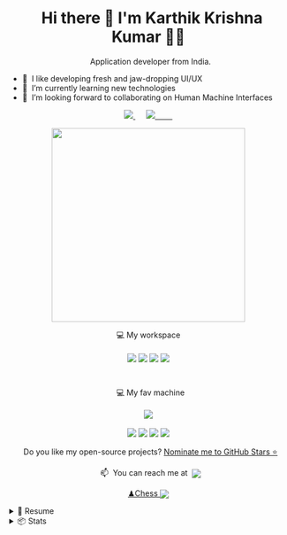 <!---
karthikrocksta/karthikrocksta is a ✨ special ✨ repository because its `README.md` (this file) appears on your GitHub profile.
You can click the Preview link to take a look at your changes.
--->

<h1 align='center'>
  Hi there 👋 I'm Karthik Krishna Kumar 👨‍💻
</h1>

<p align='center'>
  Application developer from India.
</p>

- 👀  I like developing fresh and jaw-dropping UI/UX
- 🌱  I’m currently learning new technologies
- 💞️  I’m looking forward to collaborating on Human Machine Interfaces
<!-- </a> -->

<p align='center'>
<a href="https://www.linkedin.com/in/karthikkkumar/">
<img src="https://img.shields.io/badge/linkedin-%230077B5.svg?&style=for-the-badge&logo=linkedin&logoColor=white" />
</a>&nbsp;&nbsp;&nbsp;&nbsp;
<a href="https://instagram.com/karthikayyyy">
<img src="https://img.shields.io/badge/instagram-%23E4405F.svg?&style=for-the-badge&logo=instagram&logoColor=white" />        
</a>
</p>

<p align='center'>
<a href="#"><img src="https://github-readme-stats.vercel.app/api?username=karthikrocksta&show_icons=true&count_private=true&theme=dark" width="350"></a>
</p>

<p align='center'>💻 My workspace<br/><br/>
<img align="center" src="https://img.shields.io/badge/Flutter-%2302569B.svg?style=for-the-badge&logo=Flutter&logoColor=white" />
<img align="center" src="https://img.shields.io/badge/Dart-0175C2?style=for-the-badge&logo=dart&logoColor=white" />
<img align="center" src="https://img.shields.io/badge/bootstrap-%23563D7C.svg?style=for-the-badge&logo=bootstrap&logoColor=white" />
<img align="center" src="https://img.shields.io/badge/spring-%236DB33F.svg?style=for-the-badge&logo=spring&logoColor=white" />
</p><br>

<p align='center'>
  💻 My fav machine
<br/><br/>
<img src="https://img.shields.io/badge/Apple-MacBook_Pro_2012-333333?style=for-the-badge&logo=apple&logoColor=white" />
<br/><br/>
<img src="https://img.shields.io/badge/mac%20os-000000?style=for-the-badge&logo=apple&logoColor=white" />
<img src="https://img.shields.io/badge/Intel%20Core_i9_10th-0071C5?style=for-the-badge&logo=intel&logoColor=white" />
<img src="https://img.shields.io/badge/RAM-64GB-%230071C5.svg?&style=for-the-badge&logoColor=white" />
<img src="https://img.shields.io/badge/nvidia-gtx%201650-%2376B900.svg?&style=for-the-badge&logo=nvidia&logoColor=white" />
</p>

<p align='center'>
  Do you like my open-source projects? <a href='https://stars.github.com/nominate/'>Nominate me to GitHub Stars ⭐</a>
</p>

<!-- <details align='center'>
<summary>:zap: My workspace specs</summary>
</details>-->

<p align='center'>
  📫  You can reach me at  <a href="mailto:karthik810@gmail.com"><img align="center" src="https://img.shields.io/badge/Gmail-D14836?style=for-the-badge&logo=gmail&logoColor=white" /></a>
</p>

<p align='center'>
<a href='https://www.chess.com/member/karthikrocksta'>♟Chess
<img align='center' src='https://img.shields.io/badge/dynamic/json?label=rating&query=%24.chess_daily.last.rating&url=https%3A%2F%2Fapi.chess.com%2Fpub%2Fplayer%2Fkarthikrocksta%2Fstats'/></a>
</p>

<details>
<summary>📃 Resume</summary>

## Education

<img align="right" src="https://img.shields.io/badge/html5-%23E34F26.svg?logo=html5&logoColor=white" />
<img align="right" src="https://img.shields.io/badge/css3-%231572B6.svg?logo=css3&logoColor=white" />
<img align="right" src="https://img.shields.io/badge/javascript-%23323330.svg?logo=javascript&logoColor=%23F7DF1E" />

- 📖 **Web Development**\
📆 2017 - 2018\
📍 **NIIT Limited** - Java Enterprise Developer with DevOps

## Experience

<img align="right" src="https://img.shields.io/badge/Slack-4A154B?logo=slack&logoColor=white" />
<img align="right" src="https://img.shields.io/badge/Dart-0175C2?logo=dart&logoColor=white" />
<img align="right" src="https://img.shields.io/badge/SQL%20Server-CC2927?logo=microsoft-sql-server&logoColor=white" />
<img align="right" src="https://img.shields.io/badge/Github-181717?logo=github&logoColor=white" />

- 👨‍💻 **Flutter Developer**\
📆 2021 - present\
📍 **NPST Limited**

- 👨‍💻 **Senior Application Engineer**\
📆 2019 - 2021\
📍 **TNS Electric Mobility Ventures**

- 👨‍💻 **Mechatronics and Front End Developer**\
📆 2018 - 2019\
📍 **www.thisishyper.com** - Full Stack Developer
  
  
## Skills

<img align="right" src="https://img.shields.io/badge/(My)SQL-4479A1?logo=mysql&logoColor=white" />
<img align="right" src="https://img.shields.io/badge/BASH-4EAA25?logo=gnu-bash&logoColor=white" />
<img align="right" src="https://img.shields.io/badge/PHP-777BB4?logo=php&logoColor=white" />
<img align="right" src="https://img.shields.io/badge/Go-00ADD8?logo=go&logoColor=white" />
<img align="right" src="https://img.shields.io/badge/Python-3776AB?logo=python&logoColor=white" />
<img align="right" src="https://img.shields.io/badge/C++-00599C?logo=c%2B%2B&logoColor=white" />
<img align="right" src="https://img.shields.io/badge/Flutter-%2302569B?logo=flutter&logoColor=white" />

**Programming**

<img align="right" src="https://img.shields.io/badge/mac%20os-000000?logo=apple&logoColor=white" />
<img align="right" src="https://img.shields.io/badge/Arch-1793D1?logo=arch-linux&logoColor=white" />
<img align="right" src="https://img.shields.io/badge/Fedora-294172?logo=fedora&logoColor=white" />
<img align="right" src="https://img.shields.io/badge/Debian-A81D33?logo=debian&logoColor=white" />
<img align="right" src="https://img.shields.io/badge/Ubuntu-E95420?logo=ubuntu&logoColor=white" />
<img align="right" src="https://img.shields.io/badge/Windows-0078D6?logo=windows&logoColor=white" />

**Operating Systems**

</details>

<details>
<summary>📦 Stats</summary>

## Creators [🔝](#readme)

|                                                                                                                                                    Author                                                                                                                                                     |
| :-----------------------------------------------------------------------------------------------------------------------------------------------------------------------------------------------------------------------------------------------------------------------------------------------------------: |
| [<img src="https://github.com/karthikrocksta.png?size=115" width=115><br><sub>@karthikrocksta</sub>](https://github.com/karthikrocksta) <br><br> [![](https://img.shields.io/badge/sponsor-30363D?style=for-the-badge&logo=GitHub-Sponsors&logoColor=#white)](https://github.com/sponsors/karthikrocksta) |

## See More Repositories

| Project                                                                                                         | Short description                                                                                                                                        |
| --------------------------------------------------------------------------------------------------------------- | -------------------------------------------------------------------------------------------------------------------------------------------------------- |
| [Gallery](https://karthikrocksta.github.io/gallery/)         | Nice tools collection for app design                                                                                                                     |
| [Geoguess](https://demo.geoguess.games) | Create a very simple landing Geoguess game for your web/ mobile app with Bootstrap                                                                                |
| [My Dev Folio](https://karthikrocksta.github.io/)                                                        | Explore Macintosh Theme Developer Portfolio GitHub Markdown or Any Web Pages with fast, Build & Download standalone app with Badge, SVG, Hex & so on to use in GitHub Markdown or Any Web Pages wth fast, reliable with amazing dynamic process code to use in GitHub Markdown or Any Web Pages |

Improve your README.md profile with these amazing badges. See a sample [here](https://github.com/karthikrocksta)

It's only possible because of [Shields Project](https://github.com/badges/shields), [Simple Icons](https://github.com/simple-icons/simple-icons) & beloved all [Contributors](https://github.com/karthikrocksta/karthikrocksta/graphs/contributors). As usual, we update our top 3 contributors list on every month. But last month we didn't get any contributors. So for this month, We're going to remove this section. We do respect & love our all contributors.

**Note:** Every month the Contributors list will be updated by observing their contributions.

## ✏ How To Contribute [🔝](#readme)

1 - You don't need to make a fork just edit.

2 - Get an icon and hex color from [Simple Icon](https://simpleicons.org/), if you don't find the desired logo, request it [here](https://github.com/simple-icons/simple-icons/issues/new?assignees=&labels=new+icon&template=icon_request.yml).

3 - Build the URL:

```
https://img.shields.io/badge/{TEXT}-{HEX-COLOR}?style=for-the-badge&logo={LOGO-NAME}&logoColor=white
```

- {TEXT} = Paste your badge text
- {HEX-COLOR} = Paste your hex color without "#" from Simple Icon
- {LOGO-NAME} = Logo name from Simple Icon

4 - Paste on a category in `Alphabetical` order.

5 - Commit to your changes.


## How to use it?

1. Get a URL
2. Create a img tag `<img src="{BadgeURLHere}" />` or `![image]({BadgeURLHere})`
3. Copy and paste on your profile

<!--## 📈 Activity Graph [🔝](#welcome-badges-4-readmemd-profile)

- Themes: `Default (cotton candy)`, `react`, `react-dark`, `github`, `github-compact`, `xcode`, `rogue`, `merko`, `vue`, `tokyo-night`, `high-contrast`

| Badge                                                                                                                   |
| ----------------------------------------------------------------------------------------------------------------------- |
| <img width='200' src="https://github-readme-activity-graph.cyclic.app/graph?username=karthikrocksta&theme=minimal" /> |-->
  
## 📑 Gist Pin [🔝](#readme)

| Badge                                                                                                                                 |
| ------------------------------------------------------------------------------------------------------------------------------------- |
| <img width='200' src="https://gists-readme.yizack.com/api/pin?user=karthikrocksta&id=7866ae1b3651ce8b300cc0cad4478854&owner=true" /> |

## 📄 Gists List Card [🔝](#readme)

| Badge                                                                               |
| ----------------------------------------------------------------------------------- |
| <img width='300' src="https://gists-readme.yizack.com/api?user=alexandresanlim" /> |

## 💳 Github Profile Summary Card [🔝](#readme)

| Badge                                                                                                                                  |
| -------------------------------------------------------------------------------------------------------------------------------------- |
| <img width='300' src="https://github-profile-summary-cards.vercel.app/api/cards/profile-details?username=karthikrocksta&theme=vue" /> |

## 📟 GitHub Stats [🔝](#readme)
  
| Badge                                                                                                                  |
| ---------------------------------------------------------------------------------------------------------------------- |
| <img width='300' src="https://github-readme-stats-git-masterrstaa-rickstaa.vercel.app/api?username=karthikrocksta" /> |

## 📊 Most Used Language [🔝](#readme)

| Badge                                                                                                    |
| -------------------------------------------------------------------------------------------------------- |
| <img width='300' src="https://github-readme-stats.vercel.app/api/top-langs/?username=karthikrocksta" /> |

## 🎯 Profile Hits Counter [🔝](#welcome-badges-4-readmemd-profile)

| Badge                                                                                                                                                                                                                                              |
| -------------------------------------------------------------------------------------------------------------------------------------------------------------------------------------------------------------------------------------------------- |
| <img width='200' src="https://hits.seeyoufarm.com/api/count/incr/badge.svg?url=https%3A%2F%2Fgithub.com%2Fkarthikrocksta%2Fhit-counter&count_bg=%236DAC3D&title_bg=%23555555&icon=grafana.svg&icon_color=%23E7E7E7&title=hits&edge_flat=false" /> |

## ⏱ Streak Stats [🔝](#readme)

| Badge                                                                                            |
| ------------------------------------------------------------------------------------------------ |
| <img width='300' src="https://github-readme-streak-stats.herokuapp.com/?user=karthikrocksta" /> |

## 🏆 Trophy Stats [🔝](#readme)

| Badge                                                                                        |
| -------------------------------------------------------------------------------------------- |
| <img width='400' src="https://github-profile-trophy.vercel.app/?username=karthikrocksta" /> |

</details>
